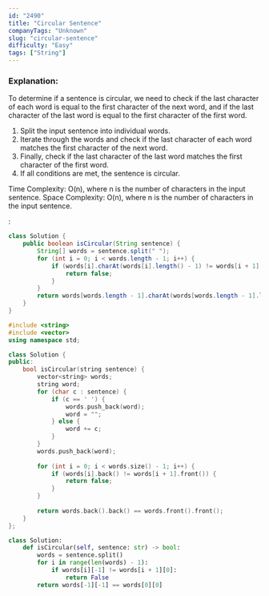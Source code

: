 ```yaml
---
id: "2490"
title: "Circular Sentence"
companyTags: "Unknown"
slug: "circular-sentence"
difficulty: "Easy"
tags: ["String"]
---
```


### Explanation:
To determine if a sentence is circular, we need to check if the last character of each word is equal to the first character of the next word, and if the last character of the last word is equal to the first character of the first word.

1. Split the input sentence into individual words.
2. Iterate through the words and check if the last character of each word matches the first character of the next word.
3. Finally, check if the last character of the last word matches the first character of the first word.
4. If all conditions are met, the sentence is circular.

Time Complexity: O(n), where n is the number of characters in the input sentence.
Space Complexity: O(n), where n is the number of characters in the input sentence.

:

```java
class Solution {
    public boolean isCircular(String sentence) {
        String[] words = sentence.split(" ");
        for (int i = 0; i < words.length - 1; i++) {
            if (words[i].charAt(words[i].length() - 1) != words[i + 1].charAt(0)) {
                return false;
            }
        }
        return words[words.length - 1].charAt(words[words.length - 1].length() - 1) == words[0].charAt(0);
    }
}
```

```cpp
#include <string>
#include <vector>
using namespace std;

class Solution {
public:
    bool isCircular(string sentence) {
        vector<string> words;
        string word;
        for (char c : sentence) {
            if (c == ' ') {
                words.push_back(word);
                word = "";
            } else {
                word += c;
            }
        }
        words.push_back(word);
        
        for (int i = 0; i < words.size() - 1; i++) {
            if (words[i].back() != words[i + 1].front()) {
                return false;
            }
        }
        
        return words.back().back() == words.front().front();
    }
};
```

```python
class Solution:
    def isCircular(self, sentence: str) -> bool:
        words = sentence.split()
        for i in range(len(words) - 1):
            if words[i][-1] != words[i + 1][0]:
                return False
        return words[-1][-1] == words[0][0]
```